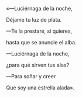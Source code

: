 «—Luciérnaga de la noche,

Déjame tu luz de plata.

—Te la prestaré, si quieres,

hasta que se anuncie el alba.

—Luciérnaga de la noche,

¿para qué sirven tus alas?

—Para soñar y creer

Que soy una estrella alada».
